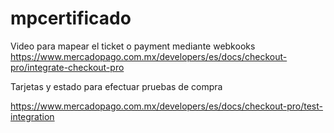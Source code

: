 # mpcertificado

Video para mapear el ticket o payment mediante webkooks
https://www.mercadopago.com.mx/developers/es/docs/checkout-pro/integrate-checkout-pro

Tarjetas y estado para efectuar pruebas de compra

https://www.mercadopago.com.mx/developers/es/docs/checkout-pro/test-integration
